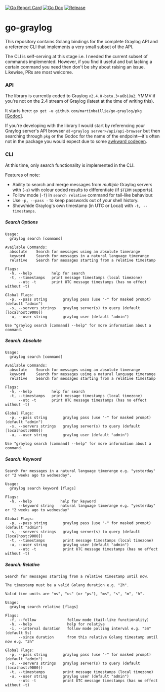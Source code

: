 [![Go Report Card](https://goreportcard.com/badge/github.com/martinbaillie/go-graylog?style=flat-square)](https://goreportcard.com/report/github.com/martinbaillie/go-graylog)
[![Go Doc](https://img.shields.io/badge/godoc-reference-blue.svg?style=flat-square)](http://godoc.org/github.com/martinbaillie/go-graylog)
[![Release](https://img.shields.io/github/release/golang-standards/project-layout.svg?style=flat-square)](https://github.com/martinbaillie/go-graylog/releases/latest)

# go-graylog

This repository contains Golang bindings for the complete Graylog API and a reference CLI that implements a very small subset of the API.

The CLI is self-serving at this stage i.e. I needed the current subset of commands implemented. However, if you find it useful and but lacking a certain command you need then don't be shy about raising an issue. Likewise, PRs are most welcome.

### API
The library is currently coded to Graylog `v2.4.0-beta.3+a6b18a2`. YMMV if you're not on the 2.4 stream of Graylog (latest at the time of writing this).

It starts here: `go get -u github.com/martinbaillie/go-graylog/pkg` [[Godoc]](https://godoc.org/github.com/martinbaillie/go-graylog/pkg).

If you're developing with the library I would start by referencing your Graylog server's API browser at `<graylog server>/api/api-browser` but then searching through `pkg` or the Godoc for the name of the endpoint—it's often not in the package you would expect due to some [awkward codegen](./api/README.md).

### CLI

At this time, only search functionality is implemented in the CLI.

Features of note:

- Ability to search and merge messages from *multiple* Graylog servers with (`-s`) with colour coded results to differentiate (if `$TERM` supports).
- Follow mode (`-f`) in `search relative` command for tail-like behaviour.
- Use `-p, --pass -` to keep passwords out of your shell history.
- Show/hide Graylog's own timestamp (in UTC or Local) with `-t, --timestamps`.

##### Search Options
```
Usage:
  graylog search [command]

Available Commands:
  absolute    Search for messages using an absolute timerange
  keyword     Search for messages in a natural language timerange
  relative    Search for messages starting from a relative timestamp

Flags:
  -h, --help         help for search
  -t, --timestamps   print message timestamps (local timezone)
      --utc -t       print UTC message timestamps (has no effect without -t)

Global Flags:
  -p, --pass string       graylog pass (use "-" for masked prompt) (default "admin")
  -s, --servers strings   graylog server(s) to query (default [localhost:9000])
  -u, --user string       graylog user (default "admin")

Use "graylog search [command] --help" for more information about a command.
```

##### Search: Absolute
```
Usage:
  graylog search [command]

Available Commands:
  absolute    Search for messages using an absolute timerange
  keyword     Search for messages using a natural language timerange
  relative    Search for messages starting from a relative timestamp

Flags:
  -h, --help         help for search
  -t, --timestamps   print message timestamps (local timezone)
      --utc -t       print UTC message timestamps (has no effect without -t)

Global Flags:
  -p, --pass string       graylog pass (use "-" for masked prompt) (default "admin")
  -s, --servers strings   graylog server(s) to query (default [localhost:9000])
  -u, --user string       graylog user (default "admin")

Use "graylog search [command] --help" for more information about a command.
```

##### Search: Keyword
```
Search for messages in a natural language timerange e.g. "yesterday" or "2 weeks ago to wednesday".

Usage:
  graylog search keyword [flags]

Flags:
  -h, --help             help for keyword
      --keyword string   natural language timerange e.g. "yesterday" or "2 weeks ago to wednesday"

Global Flags:
  -p, --pass string       graylog pass (use "-" for masked prompt) (default "admin")
  -s, --servers strings   graylog server(s) to query (default [localhost:9000])
  -t, --timestamps        print message timestamps (local timezone)
  -u, --user string       graylog user (default "admin")
      --utc -t            print UTC message timestamps (has no effect without -t)
```

##### Search: Relative
```
Search for messages starting from a relative timestamp until now.

The timestamp must be a valid Golang duration e.g. "2h".

Valid time units are "ns", "us" (or "µs"), "ms", "s", "m", "h".

Usage:
  graylog search relative [flags]

Flags:
  -f, --follow              follow mode (tail-like functionality)
  -h, --help                help for relative
  -i, --interval duration   follow mode polling interval e.g. "5m" (default 5s)
      --since duration      from this relative Golang timestamp until now e.g. "2h"

Global Flags:
  -p, --pass string       graylog pass (use "-" for masked prompt) (default "admin")
  -s, --servers strings   graylog server(s) to query (default [localhost:9000])
  -t, --timestamps        print message timestamps (local timezone)
  -u, --user string       graylog user (default "admin")
      --utc -t            print UTC message timestamps (has no effect without -t)
```

